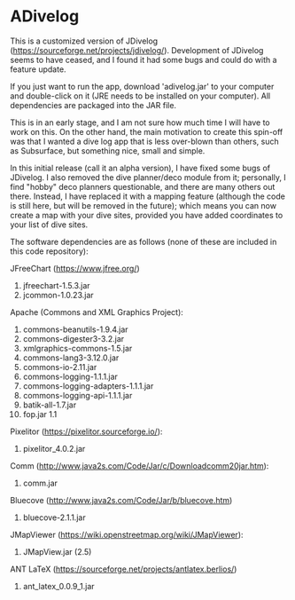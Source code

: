 # ADivelog
This is a customized version of JDivelog (https://sourceforge.net/projects/jdivelog/). Development of JDivelog seems to have ceased, and I found it had some bugs and could do with a feature update.

If you just want to run the app, download 'adivelog.jar' to your computer and double-click on it (JRE needs to be installed on your computer). All dependencies are packaged into the JAR file.

This is in an early stage, and I am not sure how much time I will have to work on this. On the other hand, the main motivation to create this spin-off was that I wanted a dive log app that is less over-blown than others, such as Subsurface, but something nice, small and simple.

In this initial release (call it an alpha version), I have fixed some bugs of JDivelog. I also removed the dive planner/deco module from it; personally, I find "hobby" deco planners questionable, and there are many others out there. Instead, I have replaced it with a mapping feature (although the code is still here, but will be removed in the future); which means you can now create a map with your dive sites, provided you have added coordinates to your list of dive sites.

The software dependencies are as follows (none of these are included in this code repository):

JFreeChart (https://www.jfree.org/)
1) jfreechart-1.5.3.jar
2) jcommon-1.0.23.jar

Apache (Commons and XML Graphics Project):
1) commons-beanutils-1.9.4.jar
2) commons-digester3-3.2.jar
3) xmlgraphics-commons-1.5.jar
4) commons-lang3-3.12.0.jar
5) commons-io-2.11.jar
6) commons-logging-1.1.1.jar
7) commons-logging-adapters-1.1.1.jar
8) commons-logging-api-1.1.1.jar
9) batik-all-1.7.jar
10) fop.jar 1.1

Pixelitor (https://pixelitor.sourceforge.io/):
1) pixelitor_4.0.2.jar

Comm (http://www.java2s.com/Code/Jar/c/Downloadcomm20jar.htm):
1) comm.jar

Bluecove (http://www.java2s.com/Code/Jar/b/bluecove.htm)
1) bluecove-2.1.1.jar

JMapViewer (https://wiki.openstreetmap.org/wiki/JMapViewer):
1) JMapView.jar (2.5)

ANT LaTeX (https://sourceforge.net/projects/antlatex.berlios/)
1) ant_latex_0.0.9_1.jar